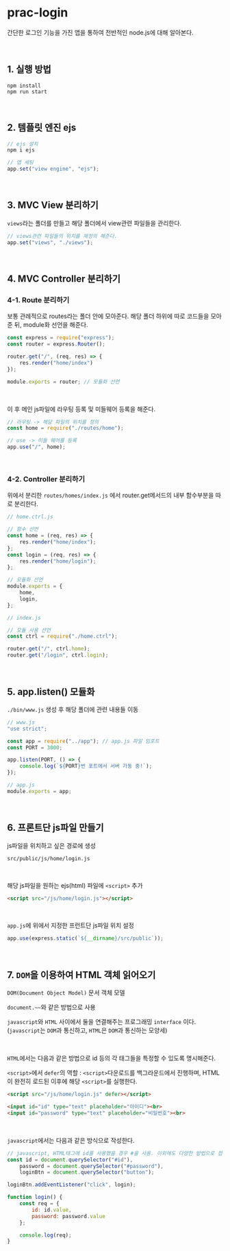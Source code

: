 # prac-login

간단한 로그인 기능을 가진 앱을 통하여 전반적인 node.js에 대해 알아본다.

<br />

## 1. 실행 방법

```
npm install
npm run start
```

<br />

## 2. 템플릿 엔진 ejs

```javascript
// ejs 설치
npm i ejs

// 앱 세팅
app.set("view engine", "ejs");
```

<br />

## 3. MVC View 분리하기

`views`라는 폴더를 만들고 해당 폴더에서 view관련 파일들을 관리한다.

```javascript
// views관련 파일들의 위치를 재정의 해준다.
app.set("views", "./views");
```

<br />

## 4. MVC Controller 분리하기

### 4-1. Route 분리하기

보통 관례적으로 routes라는 폴더 안에 모아준다.
해당 폴더 하위에 따로 코드들을 모아준 뒤, module화 선언을 해준다.

```javascript
const express = require("express");
const router = express.Router();

router.get("/", (req, res) => {
    res.render("home/index")
});

module.exports = router; // 모듈화 선언
```

<br />

이 후 메인 js파일에 라우팅 등록 및 미들웨어 등록을 해준다.

```javascript
// 라우팅 -> 해당 파일의 위치를 정의
const home = require("./routes/home");

// use -> 미들 웨어를 등록
app.use("/", home);
```

<br />

### 4-2. Controller 분리하기

위에서 분리한 `routes/homes/index.js` 에서 router.get메서드의 내부 함수부분을 따로 분리한다.

```javascript
// home.ctrl.js

// 함수 선언
const home = (req, res) => {
    res.render("home/index");
};
const login = (req, res) => {
    res.render("home/login");
};

// 모듈화 선언
module.exports = {
    home,
    login,
};
```

```javascript
// index.js

// 모듈 사용 선언
const ctrl = require("./home.ctrl");

router.get("/", ctrl.home);
router.get("/login", ctrl.login);
```

<br />

## 5. app.listen() 모듈화

`./bin/www.js` 생성 후 해당 폴더에 관련 내용들 이동

```javascript
// www.js
"use strict";

const app = require("../app"); // app.js 파일 임포트
const PORT = 3000;

app.listen(PORT, () => {
    console.log(`${PORT}번 포트에서 서버 가동 중!`);
});

// app.js
module.exports = app;
```

<br />

## 6. 프론트단 js파일 만들기

js파일을 위치하고 싶은 경로에 생성

```
src/public/js/home/login.js
```

<br />

해당 js파일을 원하는 ejs(html) 파일에 `<script>` 추가

```html
<script src="/js/home/login.js"></script>
```

<br />

`app.js`에 위에서 지정한 프런트단 js파일 위치 설정

```javascript
app.use(express.static(`${__dirname}/src/public`));
```

<br />

## 7. `DOM`을 이용하여 HTML 객체 읽어오기

`DOM(Document Object Model)` 문서 객체 모델

`document.~~`와 같은 방법으로 사용

`javascript`와 `HTML` 사이에서 둘을 연결해주는 프로그래밍 `interface` 이다.
(`javascript`는 `DOM`과 통신하고, `HTML`은 `DOM`과 통신하는 모양세)

<br />

`HTML`에서는 다음과 같은 방법으로 id 등의 각 태그들을 특정할 수 있도록 명시해준다.

`<script>`에서 `defer`의 역할 : `<script>`다운로드를 백그라운드에서 진행하며, HTML이 완전히 로드된 이후에 해당 `<script>`를 실행한다.

```HTML
<script src="/js/home/login.js" defer></script>

<input id="id" type="text" placeholder="아이디"><br>
<input id="password" type="text" placeholder="비밀번호"><br>
```

<br />

`javascript`에서는 다음과 같은 방식으로 작성한다.

```javascript
// javascript, HTML태그에 id를 사용했을 경우 #을 사용. 이외에도 다양한 방법으로 접근 가능
const id = document.querySelector("#id"),
    password = document.querySelector("#password"),
    loginBtn = document.querySelector("button");

loginBtn.addEventListener("click", login);

function login() {
    const req = {
        id: id.value,
        password: password.value
    };

    console.log(req);
}
```

<br />